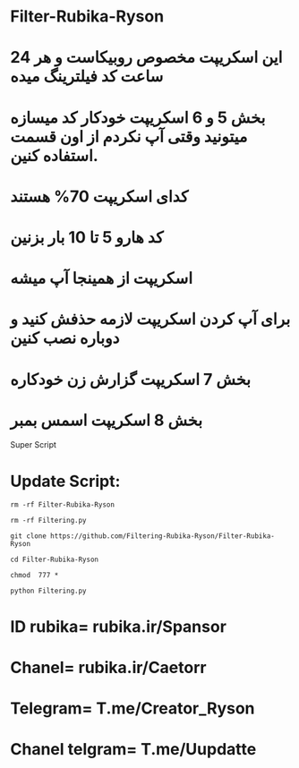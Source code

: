 # Filter-Rubika-Ryson
# این اسکریپت مخصوص روبیکاست و هر 24 ساعت کد فیلترینگ میده
# بخش 5 و 6 اسکریپت خودکار کد میسازه میتونید وقتی آپ نکردم از اون قسمت استفاده کنین.
# کدای اسکریپت 70% هستند 
# کد هارو 5 تا 10 بار بزنین
# اسکریپت از همینجا آپ میشه
# برای آپ کردن اسکریپت لازمه حذفش کنید و دوباره نصب کنین
# بخش 7 اسکریپت گزارش زن خودکاره
# بخش 8 اسکریپت اسمس بمبر
Super Script

# Update Script:

`rm -rf Filter-Rubika-Ryson`

`rm -rf Filtering.py`

`git clone https://github.com/Filtering-Rubika-Ryson/Filter-Rubika-Ryson`

  `cd Filter-Rubika-Ryson`

   `chmod  777 *`

   `python Filtering.py`


# ID rubika= rubika.ir/Spansor
# Chanel= rubika.ir/Caetorr

# Telegram= T.me/Creator_Ryson


# Chanel telgram= T.me/Uupdatte
